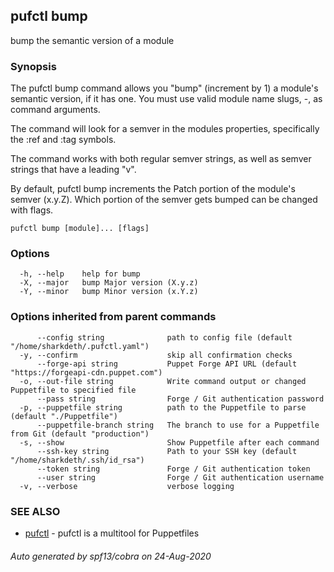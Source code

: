 ## pufctl bump

bump the semantic version of a module

### Synopsis


The pufctl bump command allows you "bump" (increment by 1) a module's
semantic version, if it has one. You must use valid module name slugs,
<org>-<module name>, as command arguments.

The command will look for a semver in the modules properties,
specifically the :ref and :tag symbols.

The command works with both regular semver strings, as well as semver
strings that have a leading "v".

By default, pufctl bump increments the Patch portion of the module's 
semver (x.y.Z). Which portion of the semver gets bumped can be
changed with flags.


```
pufctl bump [module]... [flags]
```

### Options

```
  -h, --help    help for bump
  -X, --major   bump Major version (X.y.z)
  -Y, --minor   bump Minor version (x.Y.z)
```

### Options inherited from parent commands

```
      --config string              path to config file (default "/home/sharkdeth/.pufctl.yaml")
  -y, --confirm                    skip all confirmation checks
      --forge-api string           Puppet Forge API URL (default "https://forgeapi-cdn.puppet.com")
  -o, --out-file string            Write command output or changed Puppetfile to specified file
      --pass string                Forge / Git authentication password
  -p, --puppetfile string          path to the Puppetfile to parse (default "./Puppetfile")
      --puppetfile-branch string   The branch to use for a Puppetfile from Git (default "production")
  -s, --show                       Show Puppetfile after each command
      --ssh-key string             Path to your SSH key (default "/home/sharkdeth/.ssh/id_rsa")
      --token string               Forge / Git authentication token
      --user string                Forge / Git authentication username
  -v, --verbose                    verbose logging
```

### SEE ALSO

* [pufctl](pufctl.md)	 - pufctl is a multitool for Puppetfiles

###### Auto generated by spf13/cobra on 24-Aug-2020
